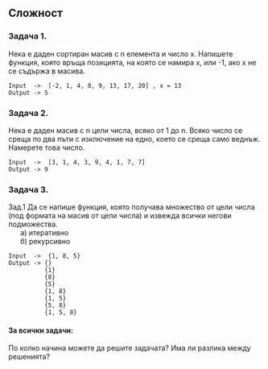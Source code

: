 ## Сложност
### Задача 1.
Нека е даден сортиран масив с n елемента и число x. Напишете функция, която връща позицията, на която се намира x, или -1, ако x не се съдържа в масива. 

```
Input  ->  [-2, 1, 4, 8, 9, 13, 17, 20] , x = 13  
Output -> 5
```

### Задача 2.
Нека е даден масив с n цели числа, всяко от 1 до n. Всяко число се среща по два пъти с изключение на едно, което се среща само веднъж. Намерете това число.  

```
Input  ->  [3, 1, 4, 3, 9, 4, 1, 7, 7]
Output -> 9
```

### Задача 3.
Зад.1  Да се напише функция, която получава множество от цели числа (под формата на масив от цели числа) и извежда всички негови подможества.  
&nbsp;&nbsp;&nbsp;&nbsp;&nbsp;    а) итеративно  
&nbsp;&nbsp;&nbsp;&nbsp;&nbsp;    б) рекурсивно

```            
Input  ->  {1, 8, 5}
Output -> {}
          {1}
          {8}
          {5}
          {1, 8}
          {1, 5}
          {5, 8}
          {1, 5, 8}
```
      
#### За всички задачи: 
  По колко начина можете да решите задачата? Има ли разлика между решенията?
